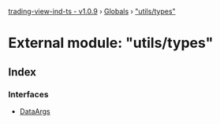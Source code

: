 [trading-view-ind-ts - v1.0.9](../README.md) › [Globals](../globals.md) › ["utils/types"](_utils_types_.md)

# External module: "utils/types"

## Index

### Interfaces

* [DataArgs](../interfaces/_utils_types_.dataargs.md)
